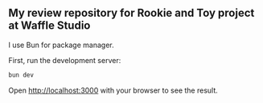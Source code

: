 ## My review repository for Rookie and Toy project at Waffle Studio

I use Bun for package manager.

First, run the development server:

```bash
bun dev
```

Open [http://localhost:3000](http://localhost:3000) with your browser to see the result.